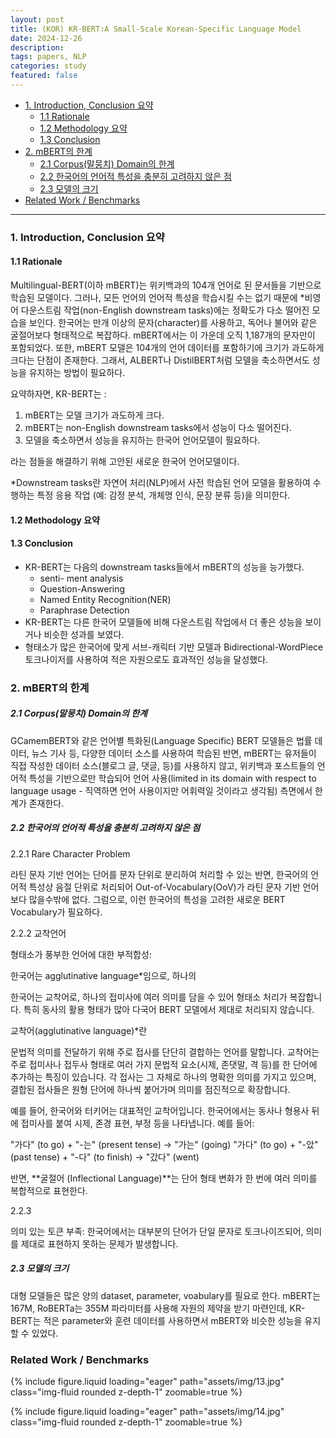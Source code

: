 ```yaml
---
layout: post
title: (KOR) KR-BERT:A Small-Scale Korean-Specific Language Model
date: 2024-12-26
description: 
tags: papers, NLP
categories: study
featured: false
---
```

- [1. Introduction, Conclusion 요약](#1-introduction-conclusion-요약)
  - [1.1 Rationale](#11-rationale)
  - [1.2 Methodology 요약](#12-methodology-요약)
  - [1.3 Conclusion](#13-conclusion)
- [2. mBERT의 한계](#2-mbert의-한계)
    - [2.1 Corpus(말뭉치) Domain의 한계](#21-corpus말뭉치-domain의-한계)
    - [2.2 한국어의 언어적 특성을 충분히 고려하지 않은 점](#22-한국어의-언어적-특성을-충분히-고려하지-않은-점)
    - [2.3 모델의 크기](#23-모델의-크기)
- [Related Work / Benchmarks](#related-work--benchmarks)


---


### 1. Introduction, Conclusion 요약

#### 1.1 Rationale
Multilingual-BERT(이하 mBERT)는 위키백과의 104개 언어로 된 문서들을 기반으로 학습된 모델이다. 그러나, 모든 언어의 언어적 특성을 학습시킬 수는 없기 때문에 *비영어 다운스트림 작업(non-English downstream tasks)에는 정확도가 다소 떨어진 모습을 보인다. 한국어는 만개 이상의 문자(character)를 사용하고, 독어나 불어와 같은 굴절어보다 형태적으로 복잡하다. mBERT에서는 이 가운데 오직 1,187개의 문자만이 포함되었다. 또한, mBERT 모델은 104개의 언어 데이터를 포함하기에 크기가 과도하게 크다는 단점이 존재한다. 그래서, ALBERT나 DistilBERT처럼 모델을 축소하면서도 성능을 유지하는 방법이 필요하다.


요약하자면, KR-BERT는 : 

1. mBERT는 모델 크기가 과도하게 크다.
2. mBERT는 non-English downstream tasks에서 성능이 다소 떨어진다.
3. 모델을 축소하면서 성능을 유지하는 한국어 언어모델이 필요하다.

라는 점들을 해결하기 위해 고안된 새로운 한국어 언어모델이다.

*Downstream tasks란 자연어 처리(NLP)에서 사전 학습된 언어 모델을 활용하여 수행하는 특정 응용 작업 (예: 감정 분석, 개체명 인식, 문장 분류 등)을 의미한다.

#### 1.2 Methodology 요약



#### 1.3 Conclusion

- KR-BERT는 다음의 downstream tasks들에서 mBERT의 성능을 능가했다.
  - senti- ment analysis
  - Question-Answering
  - Named Entity Recognition(NER)
  - Paraphrase Detection
- KR-BERT는 다른 한국어 모델들에 비해 다운스트림 작업에서 더 좋은 성능을 보이거나 비슷한 성과를 보였다.
- 형태소가 많은 한국어에 맞게 서브-캐릭터 기반 모델과 Bidirectional-WordPiece 토크나이저를 사용하여 적은 자원으로도 효과적인 성능을 달성했다.



### 2. mBERT의 한계

##### 2.1 Corpus(말뭉치) Domain의 한계
GCamemBERT와 같은 언어별 특화된(Language Specific) BERT 모델들은 법률 데이터, 뉴스 기사 등, 다양한 데이터 소스를 사용하여 학습된 반면, mBERT는 유저들이 직접 작성한 데이터 소스(블로그 글, 댓글, 등)를 사용하지 않고, 위키백과 포스트들의 언어적 특성을 기반으로만 학습되어 언어 사용(limited in its domain with respect to language usage - 직역하면 언어 사용이지만 어휘력일 것이라고 생각됨) 측면에서 한계가 존재한다.

##### 2.2 한국어의 언어적 특성을 충분히 고려하지 않은 점

2.2.1 Rare Character Problem

라틴 문자 기반 언어는 단어를 문자 단위로 분리하여 처리할 수 있는 반면, 한국어의 언어적 특성상 음절 단위로 처리되어 Out-of-Vocabulary(OoV)가 라틴 문자 기반 언어보다 많을수밖에 없다. 그럼으로, 이런 한국어의 특성을 고려한 새로운 BERT Vocabulary가 필요하다.

2.2.2 교착언어

형태소가 풍부한 언어에 대한 부적합성: 

한국어는 agglutinative language*임으로, 하나의 


한국어는 교착어로, 하나의 접미사에 여러 의미를 담을 수 있어 형태소 처리가 복잡합니다. 특히 동사의 활용 형태가 많아 다국어 BERT 모델에서 제대로 처리되지 않습니다.

교착어(agglutinative language)*란 

문법적 의미를 전달하기 위해 주로 접사를 단단히 결합하는 언어를 말합니다. 교착어는 주로 접미사나 접두사 형태로 여러 가지 문법적 요소(시제, 존댓말, 격 등)를 한 단어에 추가하는 특징이 있습니다. 각 접사는 그 자체로 하나의 명확한 의미를 가지고 있으며, 결합된 접사들은 원형 단어에 하나씩 붙어가며 의미를 점진적으로 확장합니다.

예를 들어, 한국어와 터키어는 대표적인 교착어입니다. 한국어에서는 동사나 형용사 뒤에 접미사를 붙여 시제, 존경 표현, 부정 등을 나타냅니다. 예를 들어:

"가다" (to go) + "-는" (present tense) → "가는" (going)
"가다" (to go) + "-았" (past tense) + "-다" (to finish) → "갔다" (went)


반면, **굴절어 (Inflectional Language)**는 단어 형태 변화가 한 번에 여러 의미를 복합적으로 표현한다.



2.2.3

의미 있는 토큰 부족: 한국어에서는 대부분의 단어가 단일 문자로 토크나이즈되어, 의미를 제대로 표현하지 못하는 문제가 발생합니다.


##### 2.3 모델의 크기
대형 모델들은 많은 양의 dataset, parameter, voabulary를 필요로 한다. mBERT는 167M, RoBERTa는 355M 파라미터를 사용해 자원의 제약을 받기 마련인데, KR-BERT는 적은 parameter와 훈련 데이터를 사용하면서 mBERT와 비슷한 성능을 유지할 수 있었다.



### Related Work / Benchmarks

{% include figure.liquid loading="eager" path="assets/img/13.jpg" class="img-fluid rounded z-depth-1" zoomable=true %}

{% include figure.liquid loading="eager" path="assets/img/14.jpg" class="img-fluid rounded z-depth-1" zoomable=true %}

